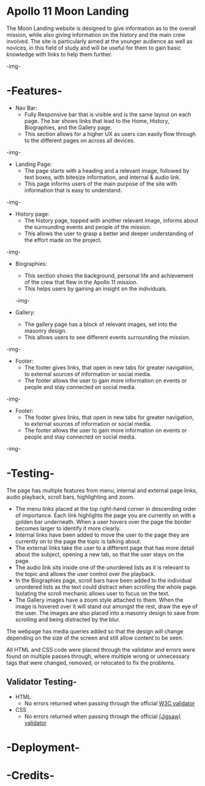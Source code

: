 # Apollo 11 Moon Landing
The Moon Landing website is designed to give information as to the overall mission, while also giving information on the history and the main crew involved. The site is particularly aimed at the younger audience as well as novices, in this field of study and will be useful for them to gain basic knowledge with links to help them further.

-img-

# -Features-
- Nav Bar:
  * Fully Responsive bar that is visible and is the same layout on each page. The bar shows links that lead to the Home, History, Biographies, and the Gallery page.
  * This section allows for a higher UX as users can easily flow through to the different pages on across all devices.

-img-

- Landing Page:
  * The page starts with a heading and a relevant image, followed by text boxes, with bitesize information, and internal & audio link.
  * This page informs users of the main purpose of the site with information that is easy to understand.

-img-

- History page:
  * The history page, topped with another relevant image, informs about the surrounding events and people of the mission.
  * This allows the user to grasp a better and deeper understanding of the effort made on the project.   

-img-

- Biographies:
  * This section shows the background, personal life and achievement of the crew that flew in the Apollo 11 mission.
  * This helps users by gaining an insight on the individuals.

  -img-

- Gallery:
  * The gallery page has a block of relevant images, set into the masonry design.
  * This allows users to see different events surrounding the mission.

-img-

- Footer:
   * The footer gives links, that open in new tabs for greater navigation, to external sources of information or social media.
   * The footer allows the user to gain more information on events or people and stay connected on social media.

-img-

- Footer:
   * The footer gives links, that open in new tabs for greater navigation, to external sources of information or social media.
   * The footer allows the user to gain more information on events or people and stay connected on social media.

-img-

# -Testing-
The page has multiple features from menu, internal and external page links, audio playback, scroll bars, highlighting and zoom.
   * The menu links placed at the top right-hand corner in descending order of importance. Each link highlights the page you are currently on with a golden bar underneath. When a user hovers over the page the border becomes larger to identify it more clearly.
   * Internal links have been added to move the user to the page they are currently on to the page the topic is talking about.
   * The external links take the user to a different page that has more detail about the subject, opening a new tab, so that the user stays on the page.
   * The audio link sits inside one of the unordered lists as it is relevant to the topic and allows the user control over the playback.
   * In the Biographies page, scroll bars have been added to the individual unordered lists as the text could distract when scrolling the whole page. Isolating the scroll mechanic allows user to focus on the text.
   * The Gallery images have a zoom style attached to them. When the image is hovered over it will stand out amongst the rest, draw the eye of the user. The images are also placed into a masonry design to save from scrolling and being distracted by the blur.

The webpage has media queries added so that the design will change depending on the size of the screen and still allow content to be seen.

All HTML and CSS code were placed through the validator and errors were found on multiple passes through, where multiple wrong or unnecessary tags that were changed, removed, or relocated to fix the problems.

## Validator Testing-
  - HTML
    * No errors returned when passing through the official [W3C validator](https://validator.w3.org/)
  - CSS
    * No errors returned when passing through the official [(Jigsaw) validator](https://jigsaw.w3.org/css-validator/)

# -Deployment-
# -Credits-
